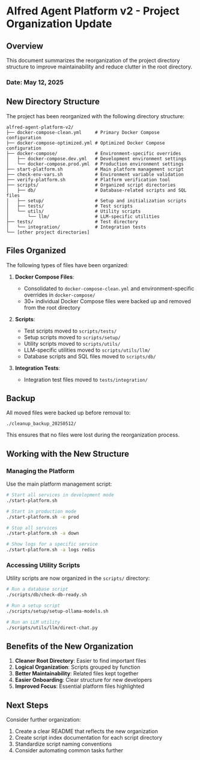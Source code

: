# Alfred Agent Platform v2 - Project Organization Update

## Overview

This document summarizes the reorganization of the project directory structure to improve maintainability and reduce clutter in the root directory.

### Date: May 12, 2025

## New Directory Structure

The project has been reorganized with the following directory structure:

```
alfred-agent-platform-v2/
├── docker-compose-clean.yml     # Primary Docker Compose configuration
├── docker-compose-optimized.yml # Optimized Docker Compose configuration
├── docker-compose/              # Environment-specific overrides
│   ├── docker-compose.dev.yml   # Development environment settings
│   └── docker-compose.prod.yml  # Production environment settings
├── start-platform.sh            # Main platform management script
├── check-env-vars.sh            # Environment variable validation
├── verify-platform.sh           # Platform verification tool
├── scripts/                     # Organized script directories
│   ├── db/                      # Database-related scripts and SQL files
│   ├── setup/                   # Setup and initialization scripts
│   ├── tests/                   # Test scripts 
│   └── utils/                   # Utility scripts
│       └── llm/                 # LLM-specific utilities
├── tests/                       # Test directory
│   └── integration/             # Integration tests
└── [other project directories]
```

## Files Organized

The following types of files have been organized:

1. **Docker Compose Files**:
   - Consolidated to `docker-compose-clean.yml` and environment-specific overrides in `docker-compose/`
   - 30+ individual Docker Compose files were backed up and removed from the root directory

2. **Scripts**:
   - Test scripts moved to `scripts/tests/`
   - Setup scripts moved to `scripts/setup/`
   - Utility scripts moved to `scripts/utils/`
   - LLM-specific utilities moved to `scripts/utils/llm/`
   - Database scripts and SQL files moved to `scripts/db/`

3. **Integration Tests**:
   - Integration test files moved to `tests/integration/`

## Backup

All moved files were backed up before removal to:
```
./cleanup_backup_20250512/
```

This ensures that no files were lost during the reorganization process.

## Working with the New Structure

### Managing the Platform

Use the main platform management script:
```bash
# Start all services in development mode
./start-platform.sh

# Start in production mode
./start-platform.sh -e prod

# Stop all services
./start-platform.sh -a down

# Show logs for a specific service
./start-platform.sh -a logs redis
```

### Accessing Utility Scripts

Utility scripts are now organized in the `scripts/` directory:
```bash
# Run a database script
./scripts/db/check-db-ready.sh

# Run a setup script
./scripts/setup/setup-ollama-models.sh

# Run an LLM utility
./scripts/utils/llm/direct-chat.py
```

## Benefits of the New Organization

1. **Cleaner Root Directory**: Easier to find important files
2. **Logical Organization**: Scripts grouped by function
3. **Better Maintainability**: Related files kept together
4. **Easier Onboarding**: Clear structure for new developers
5. **Improved Focus**: Essential platform files highlighted

## Next Steps

Consider further organization:

1. Create a clear README that reflects the new organization
2. Create script index documentation for each script directory
3. Standardize script naming conventions
4. Consider automating common tasks further